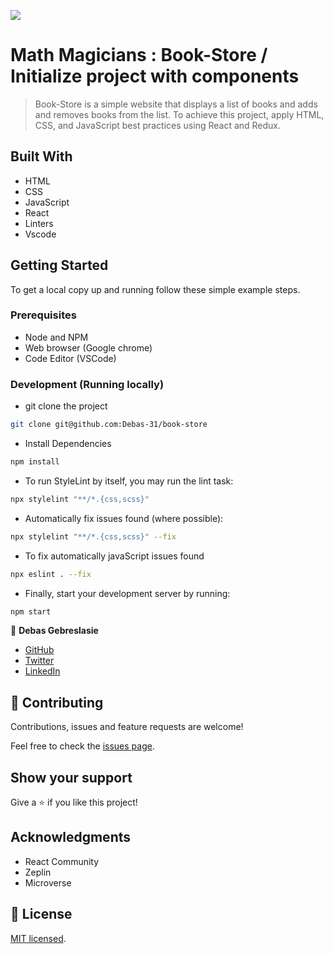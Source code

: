 ![](https://img.shields.io/badge/Microverse-blueviolet)

# Math Magicians : Book-Store / Initialize project with components

> Book-Store is a simple website that displays a list of books and adds and removes books from the list. To achieve this project, apply HTML, CSS, and JavaScript best practices using React and Redux.


## Built With

- HTML
- CSS 
- JavaScript 
- React
- Linters
- Vscode


## Getting Started

To get a local copy up and running follow these simple example steps.

### Prerequisites

- Node and NPM
- Web browser (Google chrome)
- Code Editor (VSCode)

### Development (Running locally)

- git clone the project

```bash 
git clone git@github.com:Debas-31/book-store
```

- Install Dependencies

```bash
npm install
```

- To run StyleLint by itself, you may run the lint task:

```bash
npx stylelint "**/*.{css,scss}"
```

- Automatically fix issues found (where possible):

```bash
npx stylelint "**/*.{css,scss}" --fix
```
- To fix automatically javaScript issues found
```bash
npx eslint . --fix
```

- Finally, start your development server by running:

```bash
npm start
```

👤 **Debas Gebreslasie**

- [GitHub](https://github.com/Debas-31)
- [Twitter](https://twitter.com/DEBSH76956492)
- [LinkedIn](https://www.linkedin.com/in/debas-gebrengus)

## 🤝 Contributing

Contributions, issues and feature requests are welcome!

Feel free to check the [issues page](https://github.com/Debas-31/book-store/issues).

## Show your support

Give a ⭐️ if you like this project!

## Acknowledgments

- React Community 
- Zeplin
- Microverse

## 📝 License

[MIT licensed](https://github.com/Debas-31/book-store/blob/milestone-1-initialize-project-with-components/MIT.md).